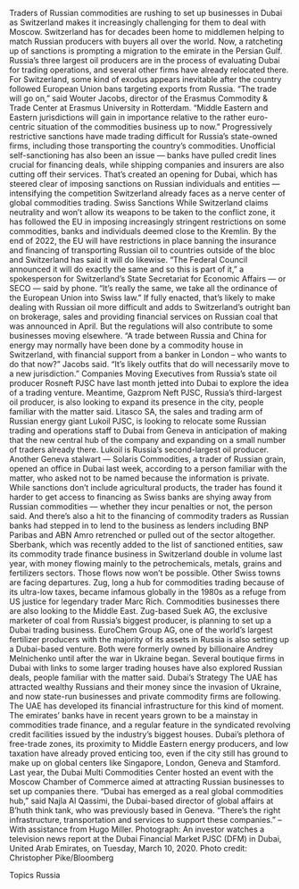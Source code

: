 Traders of Russian commodities are rushing to set up businesses in Dubai as Switzerland makes it increasingly challenging for them to deal with Moscow.
Switzerland has for decades been home to middlemen helping to match Russian producers with buyers all over the world. Now, a ratcheting up of sanctions is prompting a migration to the emirate in the Persian Gulf.
Russia’s three largest oil producers are in the process of evaluating Dubai for trading operations, and several other firms have already relocated there. For Switzerland, some kind of exodus appears inevitable after the country followed European Union bans targeting exports from Russia.
“The trade will go on,” said Wouter Jacobs, director of the Erasmus Commodity & Trade Center at Erasmus University in Rotterdam. “Middle Eastern and Eastern jurisdictions will gain in importance relative to the rather euro-centric situation of the commodities business up to now.”
Progressively restrictive sanctions have made trading difficult for Russia’s state-owned firms, including those transporting the country’s commodities. Unofficial self-sanctioning has also been an issue — banks have pulled credit lines crucial for financing deals, while shipping companies and insurers are also cutting off their services.
That’s created an opening for Dubai, which has steered clear of imposing sanctions on Russian individuals and entities — intensifying the competition Switzerland already faces as a nerve center of global commodities trading.
Swiss Sanctions
While Switzerland claims neutrality and won’t allow its weapons to be taken to the conflict zone, it has followed the EU in imposing increasingly stringent restrictions on some commodities, banks and individuals deemed close to the Kremlin.
By the end of 2022, the EU will have restrictions in place banning the insurance and financing of transporting Russian oil to countries outside of the bloc and Switzerland has said it will do likewise.
“The Federal Council announced it will do exactly the same and so this is part of it,” a spokesperson for Switzerland’s State Secretariat for Economic Affairs — or SECO — said by phone. “It’s really the same, we take all the ordinance of the European Union into Swiss law.”
If fully enacted, that’s likely to make dealing with Russian oil more difficult and adds to Switzerland’s outright ban on brokerage, sales and providing financial services on Russian coal that was announced in April. But the regulations will also contribute to some businesses moving elsewhere.
“A trade between Russia and China for energy may normally have been done by a commodity house in Switzerland, with financial support from a banker in London – who wants to do that now?” Jacobs said. “It’s likely outfits that do will necessarily move to a new jurisdiction.”
Companies Moving
Executives from Russia’s state oil producer Rosneft PJSC have last month jetted into Dubai to explore the idea of a trading venture. Meantime, Gazprom Neft PJSC, Russia’s third-largest oil producer, is also looking to expand its presence in the city, people familiar with the matter said.
Litasco SA, the sales and trading arm of Russian energy giant Lukoil PJSC, is looking to relocate some Russian trading and operations staff to Dubai from Geneva in anticipation of making that the new central hub of the company and expanding on a small number of traders already there. Lukoil is Russia’s second-largest oil producer.
Another Geneva stalwart — Solaris Commodities, a trader of Russian grain, opened an office in Dubai last week, according to a person familiar with the matter, who asked not to be named because the information is private.
While sanctions don’t include agricultural products, the trader has found it harder to get access to financing as Swiss banks are shying away from Russian commodities — whether they incur penalties or not, the person said.
And there’s also a hit to the financing of commodity traders as Russian banks had stepped in to lend to the business as lenders including BNP Paribas and ABN Amro retrenched or pulled out of the sector altogether. Sberbank, which was recently added to the list of sanctioned entities, saw its commodity trade finance business in Switzerland double in volume last year, with money flowing mainly to the petrochemicals, metals, grains and fertilizers sectors. Those flows now won’t be possible.
Other Swiss towns are facing departures. Zug, long a hub for commodities trading because of its ultra-low taxes, became infamous globally in the 1980s as a refuge from US justice for legendary trader Marc Rich. Commodities businesses there are also looking to the Middle East.
Zug-based Suek AG, the exclusive marketer of coal from Russia’s biggest producer, is planning to set up a Dubai trading business. EuroChem Group AG, one of the world’s largest fertilizer producers with the majority of its assets in Russia is also setting up a Dubai-based venture. Both were formerly owned by billionaire Andrey Melnichenko until after the war in Ukraine began.
Several boutique firms in Dubai with links to some larger trading houses have also explored Russian deals, people familiar with the matter said.
Dubai’s Strategy
The UAE has attracted wealthy Russians and their money since the invasion of Ukraine, and now state-run businesses and private commodity firms are following.
The UAE has developed its financial infrastructure for this kind of moment. The emirates’ banks have in recent years grown to be a mainstay in commodities trade finance, and a regular feature in the syndicated revolving credit facilities issued by the industry’s biggest houses.
Dubai’s plethora of free-trade zones, its proximity to Middle Eastern energy producers, and low taxation have already proved enticing too, even if the city still has ground to make up on global centers like Singapore, London, Geneva and Stamford. Last year, the Dubai Multi Commodities Center hosted an event with the Moscow Chamber of Commerce aimed at attracting Russian businesses to set up companies there.
“Dubai has emerged as a real global commodities hub,” said Najla Al Qassimi, the Dubai-based director of global affairs at B’huth think tank, who was previously based in Geneva. “There’s the right infrastructure, transportation and services to support these companies.”
–With assistance from Hugo Miller.
Photograph: An investor watches a television news report at the Dubai Financial Market PJSC (DFM) in Dubai, United Arab Emirates, on Tuesday, March 10, 2020. Photo credit: Christopher Pike/Bloomberg

Topics
Russia
